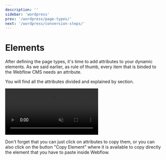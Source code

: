 ```yaml
---
description: ''
sidebar: 'wordpress'
prev: '/wordpress/page-types/'
next: '/wordpress/conversion-steps/'
---
```


# Elements

After defining the page types, it's time to add attributes to your dynamic elements. As we said earlier, as rule of thumb, every item that is binded to the Webflow CMS needs an attribute.

You will find all the attributes divided and explained by section.

<video autoplay="" muted="" playsinline="true" loop="">
 <source src="/assets/video/custom-attribute.webm">
</video>

Don't forget that you can just click on attributes to copy them, or you can also click on the button "Copy Element" where it is available to copy directly the element that you have to paste inside Webflow.